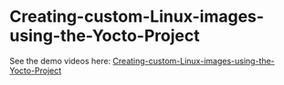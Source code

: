 # Creating-custom-Linux-images-using-the-Yocto-Project
See the demo videos here: [ Creating-custom-Linux-images-using-the-Yocto-Project
](https://drive.google.com/file/d/1-b1R_Nu7OQUtSWp1e0loKzwOVj6nBCiS/view?usp=sharing)
